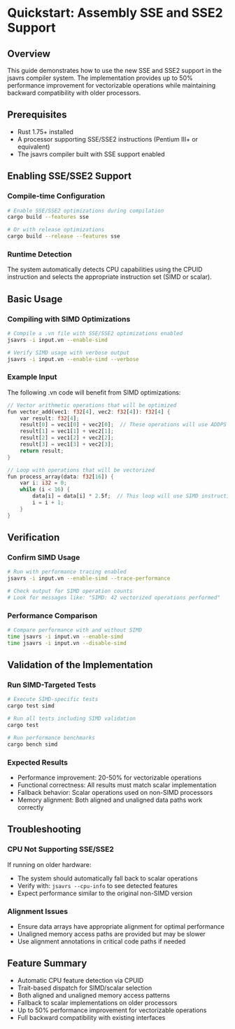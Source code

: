 # Quickstart: Assembly SSE and SSE2 Support

## Overview
This guide demonstrates how to use the new SSE and SSE2 support in the jsavrs compiler system. The implementation provides up to 50% performance improvement for vectorizable operations while maintaining backward compatibility with older processors.

## Prerequisites
- Rust 1.75+ installed
- A processor supporting SSE/SSE2 instructions (Pentium III+ or equivalent)
- The jsavrs compiler built with SSE support enabled

## Enabling SSE/SSE2 Support

### Compile-time Configuration
```bash
# Enable SSE/SSE2 optimizations during compilation
cargo build --features sse

# Or with release optimizations
cargo build --release --features sse
```

### Runtime Detection
The system automatically detects CPU capabilities using the CPUID instruction and selects the appropriate instruction set (SIMD or scalar).

## Basic Usage

### Compiling with SIMD Optimizations
```bash
# Compile a .vn file with SSE/SSE2 optimizations enabled
jsavrs -i input.vn --enable-simd

# Verify SIMD usage with verbose output
jsavrs -i input.vn --enable-simd --verbose
```

### Example Input
The following .vn code will benefit from SIMD optimizations:

```rust
// Vector arithmetic operations that will be optimized
fun vector_add(vec1: f32[4], vec2: f32[4]): f32[4] {
    var result: f32[4];
    result[0] = vec1[0] + vec2[0];  // These operations will use ADDPS
    result[1] = vec1[1] + vec2[1];
    result[2] = vec1[2] + vec2[2];
    result[3] = vec1[3] + vec2[3];
    return result;
}

// Loop with operations that will be vectorized
fun process_array(data: f32[16]) {
    var i: i32 = 0;
    while (i < 16) {
        data[i] = data[i] * 2.5f;  // This loop will use SIMD instructions
        i = i + 1;
    }
}
```

## Verification

### Confirm SIMD Usage
```bash
# Run with performance tracing enabled
jsavrs -i input.vn --enable-simd --trace-performance

# Check output for SIMD operation counts
# Look for messages like: "SIMD: 42 vectorized operations performed"
```

### Performance Comparison
```bash
# Compare performance with and without SIMD
time jsavrs -i input.vn --enable-simd
time jsavrs -i input.vn --disable-simd
```

## Validation of the Implementation

### Run SIMD-Targeted Tests
```bash
# Execute SIMD-specific tests
cargo test simd

# Run all tests including SIMD validation
cargo test

# Run performance benchmarks
cargo bench simd
```

### Expected Results
- Performance improvement: 20-50% for vectorizable operations
- Functional correctness: All results must match scalar implementation
- Fallback behavior: Scalar operations used on non-SIMD processors
- Memory alignment: Both aligned and unaligned data paths work correctly

## Troubleshooting

### CPU Not Supporting SSE/SSE2
If running on older hardware:
- The system should automatically fall back to scalar operations
- Verify with: `jsavrs --cpu-info` to see detected features
- Expect performance similar to the original non-SIMD version

### Alignment Issues
- Ensure data arrays have appropriate alignment for optimal performance
- Unaligned memory access paths are provided but may be slower
- Use alignment annotations in critical code paths if needed

## Feature Summary
- Automatic CPU feature detection via CPUID
- Trait-based dispatch for SIMD/scalar selection
- Both aligned and unaligned memory access patterns
- Fallback to scalar implementations on older processors
- Up to 50% performance improvement for vectorizable operations
- Full backward compatibility with existing interfaces